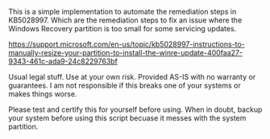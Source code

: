 This is a simple implementation to automate the remediation steps in KB5028997. Which are the remediation steps to fix an issue where the Windows Recovery partition is too small for some servicing updates.

https://support.microsoft.com/en-us/topic/kb5028997-instructions-to-manually-resize-your-partition-to-install-the-winre-update-400faa27-9343-461c-ada9-24c8229763bf

Usual legal stuff. Use at your own risk. Provided AS-IS with no warranty or guarantees. I am not responsible if this breaks one of your systems or makes things worse.

Please test and certify this for yourself before using. When in doubt, backup your system before using this script becuase it messes with the system partition.
